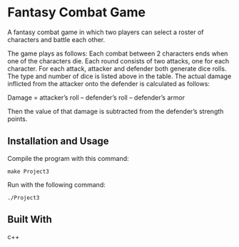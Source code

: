 # Fantasy Combat Game

A fantasy combat game in which two players can select a roster of characters and battle each other. 

The game plays as follows:
Each combat between 2 characters ends when one of the characters die.
Each round consists of two attacks, one for each character. For each attack, attacker and defender both generate dice rolls. The type and number of dice is listed above in the table.
The actual damage inflicted from the attacker onto the defender is calculated as follows:

Damage = attacker’s roll – defender’s roll – defender’s armor

Then the value of that damage is subtracted from the defender’s strength points.

## Installation and Usage
Compile the program with this command:
```
make Project3
```
Run with the following command:
```unix
./Project3
```

## Built With
c++

